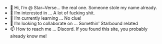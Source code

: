 - 👋 Hi, I’m @ Star~Verse... the real one. Someone stole my name already.
- 👀 I’m interested in ... A lot of fucking shit.
- 🌱 I’m currently learning ... No clue!
- 💞️ I’m looking to collaborate on ... Somethin' Starbound related
- 📫 How to reach me ... Discord. If you found this site, you probably already know me!

<!---
TherealStarVerse/TherealStarVerse is a ✨ special ✨ repository because its `README.md` (this file) appears on your GitHub profile.
You can click the Preview link to take a look at your changes.
--->

